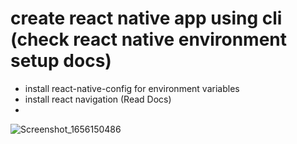 # create react native app using cli (check react native environment setup docs)

- install react-native-config for environment variables
- install react navigation (Read Docs)
- 
![Screenshot_1656150486](https://user-images.githubusercontent.com/20168441/184382537-29b25687-921b-4744-8493-791e0c8f9ecb.jpg)

